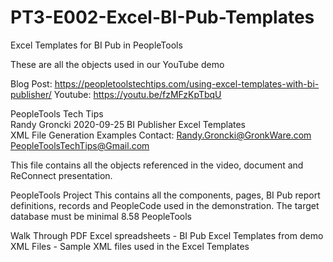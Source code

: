 # PT3-E002-Excel-BI-Pub-Templates
Excel Templates for BI Pub in PeopleTools

These are all the objects used in our YouTube demo

Blog Post:  https://peopletoolstechtips.com/using-excel-templates-with-bi-publisher/
Youtube:  https://youtu.be/fzMFzKpTbqU



PeopleTools Tech Tips    
Randy Groncki	2020-09-25
BI Publisher Excel Templates              
XML File Generation Examples 
Contact: 
   Randy.Groncki@GronkWare.com
   PeopleToolsTechTips@Gmail.com


This file contains all the objects referenced in the video, document and ReConnect presentation.

PeopleTools Project
  This contains all the components, pages, BI Pub report definitions, records and PeopleCode used in the demonstration.
  The target database must be minimal 8.58 PeopleTools

Walk Through PDF
Excel spreadsheets - BI Pub Excel Templates from demo
XML Files - Sample XML files used in the Excel Templates


